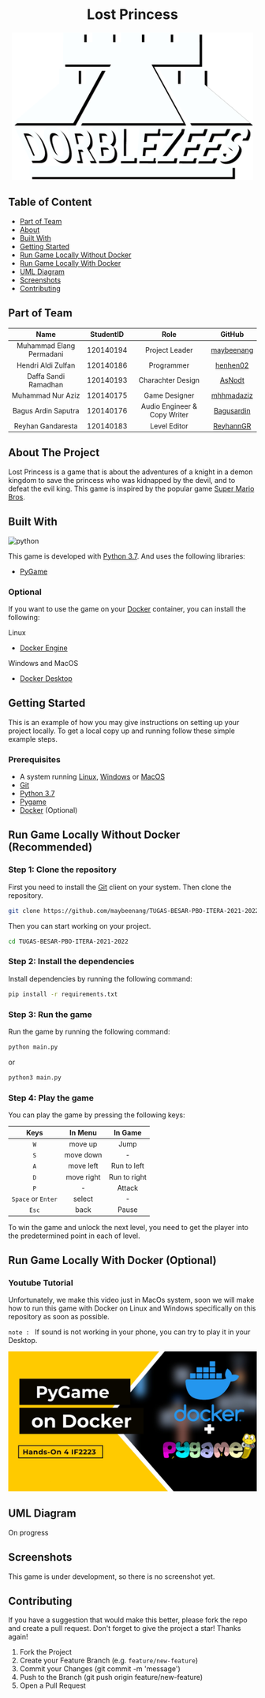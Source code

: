 
<div align="center">
    <h1>Lost Princess</h1>
    <img src="./Assets/Docs/Team Logo.png" height="300" width="490">
</div>

## Table of Content

* [Part of Team](#part-of-team)
* [About](#about-the-project)
* [Built With](#built-with)
* [Getting Started](#getting-started)
* [Run Game Locally Without Docker](#run-game-locally-without-docker-recommended)
* [Run Game Locally With Docker](#run-game-locally-with-docker-optional)
* [UML Diagram](#uml-diagram)
* [Screenshots](#screenshots)
* [Contributing](#contributing)
## Part of Team

| Name | StudentID | Role | GitHub |
| :---: | :---: | :---: | :---: |
| Muhammad Elang Permadani | 120140194 | Project Leader | [maybeenang](https://github.com/maybeenang) |
| Hendri Aldi Zulfan | 120140186 | Programmer | [henhen02](https://github.com/henhen02) |
| Daffa Sandi Ramadhan | 120140193 | Charachter Design | [AsNodt](https://github.com/AsNodt) |
| Muhammad Nur Aziz | 120140175 | Game Designer | [mhhmadaziz](https://github.com/mhhmadaziz) |
| Bagus Ardin Saputra | 120140176 | Audio Engineer & Copy Writer | [Bagusardin](https://github.com/Bagusardin) |
| Reyhan Gandaresta | 120140183 | Level Editor | [ReyhannGR](https://github.com/ReyhannGR) |
## About The Project

Lost Princess is a game that is about the adventures of a knight in a demon kingdom to save the princess who was kidnapped by the devil, and to defeat the evil king. This game is inspired by the popular game [Super Mario Bros](https://en.wikipedia.org/wiki/Mario_Bros.).
## Built With

![python](https://img.shields.io/badge/Python-latest-orange)

This game is developed with [Python 3.7](https://www.python.org/). And uses the following libraries:
* [PyGame](https://www.pygame.org/)
### Optional

If you want to use the game on your [Docker](https://www.docker.com/) container, you can install the following:

Linux
* [Docker Engine](https://www.docker.com/products/docker-engine)

Windows and MacOS
* [Docker Desktop](https://www.docker.com/products/docker-desktop)
## Getting Started

This is an example of how you may give instructions on setting up your project locally. To get a local copy up and running follow these simple example steps.
### Prerequisites

* A system running [Linux](https://www.linux.org/), [Windows](https://www.microsoft.com/en-us/windows/) or [MacOS](https://www.apple.com/macos/)
* [Git](https://git-scm.com/)
* [Python 3.7](https://www.python.org/)
* [Pygame](https://www.pygame.org/)
* [Docker](https://www.docker.com/) (Optional)
## Run Game Locally Without Docker (Recommended)
### Step 1: Clone the repository

First you need to install the [Git](https://git-scm.com/) client on your system. Then clone the repository.
```bash
git clone https://github.com/maybeenang/TUGAS-BESAR-PBO-ITERA-2021-2022.git
```
Then you can start working on your project.
```bash
cd TUGAS-BESAR-PBO-ITERA-2021-2022
```
### Step 2: Install the dependencies

Install dependencies by running the following command:
```bash
pip install -r requirements.txt
```
### Step 3: Run the game

Run the game by running the following command:
```bash
python main.py
```
or 
```bash
python3 main.py
```
### Step 4: Play the game

You can play the game by pressing the following keys:

|Keys|In Menu|In Game|
|:---:|:---:|:---:|
| `W` | move up | Jump |
| `S` | move down | - |
| `A` | move left | Run to left |
| `D` | move right | Run to right |
| `P` | - | Attack |
| `Space` or `Enter` | select | - |
| `Esc` | back | Pause |

To win the game and unlock the next level, you need to get the player into the predetermined point in each of level.
## Run Game Locally With Docker (Optional)
### Youtube Tutorial

Unfortunately, we make this video just in MacOs system, soon we will make how to run this game with Docker on Linux and Windows specifically on this repository as soon as possible.

`note : ` If sound is not working in your phone, you can try to play it in your Desktop.

[![Youtube](./Assets/Docs/YouTube%20Thumbnail.jpg)](https://youtu.be/FSOSgkzh_t0)
## UML Diagram

On progress
## Screenshots

This game is under development, so there is no screenshot yet.
## Contributing

If you have a suggestion that would make this better, please fork the repo and create a pull request. Don't forget to give the project a star! Thanks again!

1. Fork the Project
2. Create your Feature Branch (e.g. `feature/new-feature`)
3. Commit your Changes (git commit -m 'message')
4. Push to the Branch (git push origin feature/new-feature)
5. Open a Pull Request
